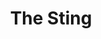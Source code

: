 ---
title: "The Sting"

year: 1973

director: "George Roy Hill"

summary: "A con man joins another con man to do the ultimate con."

comment: "Robert Redford and Paul Newman in cool 30s-style suits and hats"

image: "https://media.giphy.com/media/xciIjJ3T1j1Wo/giphy.gif"

imdb: "https://www.imdb.com/title/tt0070735/"

quotes:
  - "Don't give me any of your lip, kid!"
---
